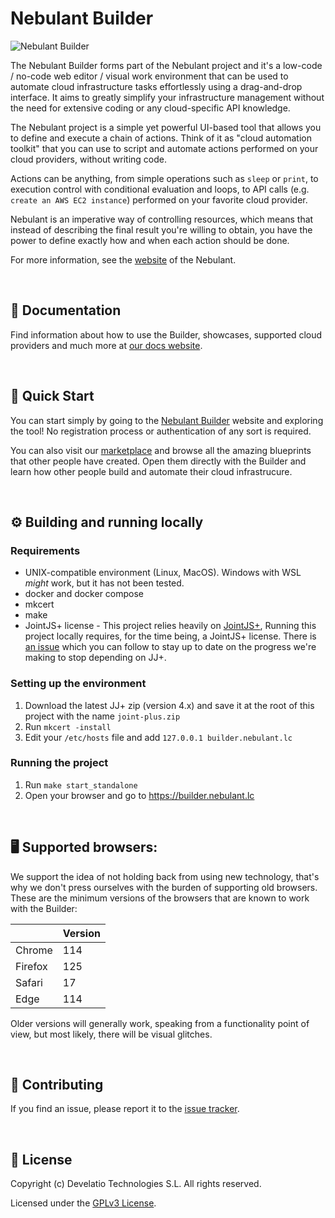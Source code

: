 Nebulant Builder
============

![Nebulant Builder](https://pub-36f1cf3d34e442bd9d269aaf6d6425fb.r2.dev/nebulant-builder-github-banner.png "Nebulant Builder")

The Nebulant Builder forms part of the Nebulant project and it's a low-code /
no-code web editor / visual work environment that can be used to automate cloud
infrastructure tasks effortlessly using a drag-and-drop interface. It aims to
greatly simplify your infrastructure management without the need for extensive
coding or any cloud-specific API knowledge.

The Nebulant project is a simple yet powerful UI-based tool that allows you to
define and execute a chain of actions. Think of it as "cloud automation
toolkit" that you can use to script and automate actions performed on your cloud
providers, without writing code.

Actions can be anything, from simple operations such as `sleep` or `print`, to
execution control with conditional evaluation and loops, to API calls (e.g.
`create an AWS EC2 instance`) performed on your favorite cloud provider.

Nebulant is an imperative way of controlling resources, which means that instead
of describing the final result you're willing to obtain, you have the power to
define exactly how and when each action should be done.

For more information, see the [website](https://nebulant.app) of the Nebulant.

<br />

📖 Documentation
--------------------------------------------------------------------------------

Find information about how to use the Builder, showcases, supported cloud
providers and much more at
[our docs website](https://nebulant.app/docs/builder/).

<br />

🏁 Quick Start
--------------------------------------------------------------------------------

You can start simply by going to the
[Nebulant Builder](https://builder.nebulant.app) website and exploring the tool!
No registration process or authentication of any sort is required.

You can also visit our [marketplace](https://marketplace.nebulant.app) and
browse all the amazing blueprints that other people have created. Open them
directly with the Builder and learn how other people build and automate their
cloud infrastrucure.

<br />

⚙️ Building and running locally
--------------------------------------------------------------------------------

### Requirements

* UNIX-compatible environment (Linux, MacOS). Windows with WSL *might* work, but
it has not been tested.
* docker and docker compose
* mkcert
* make
* JointJS+ license - This project relies heavily on [JointJS+](https://www.jointjs.com/), Running
this project locally requires, for the time being, a JointJS+ license. There is
[an issue](https://github.com/Develatio/nebulant-builder/issues/1) which you can
follow to stay up to date on the progress we're making to stop depending on JJ+.

### Setting up the environment

1. Download the latest JJ+ zip (version 4.x) and save it at the root of this
project with the name `joint-plus.zip`
2. Run `mkcert -install`
3. Edit your `/etc/hosts` file and add `127.0.0.1 builder.nebulant.lc`

### Running the project

1. Run `make start_standalone`
2. Open your browser and go to https://builder.nebulant.lc

<br />

🖥️ Supported browsers:
--------------------------------------------------------------------------------

We support the idea of not holding back from using new technology, that's why we
don't press ourselves with the burden of supporting old browsers. These are the
minimum versions of the browsers that are known to work with the Builder:

|          | Version |
| -------- | ------- |
| Chrome   | 114     |
| Firefox  | 125     |
| Safari   | 17      |
| Edge     | 114     |

Older versions will generally work, speaking from a functionality point of view,
but most likely, there will be visual glitches.

<br />

🫡 Contributing
--------------------------------------------------------------------------------

If you find an issue, please report it to the
[issue tracker](https://github.com/develatio/nebulant-builder/issues/new).

<br />

📑 License
--------------------------------------------------------------------------------

Copyright (c) Develatio Technologies S.L. All rights reserved.

Licensed under the [GPLv3 License](https://github.com/develatio/nebulant-builder/blob/master/LICENSE).
